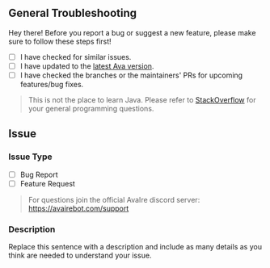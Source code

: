 [version]: https://github.com/sable/sable/blob/master/build.gradle#L10
[guild]: https://avairebot.com/support
[stack overflow]: https://stackoverflow.com/questions/tagged/java

## General Troubleshooting

Hey there! Before you report a bug or suggest a new feature,
  please make sure to follow these steps first!
  
- [ ] I have checked for similar issues.
- [ ] I have updated to the [latest Ava version][version].
- [ ] I have checked the branches or the maintainers' PRs for upcoming features/bug fixes.

> This is not the place to learn Java. Please refer to [StackOverflow][stack overflow]
  for your general programming questions.

## Issue

### Issue Type

- [ ] Bug Report
- [ ] Feature Request

> For questions join the official AvaIre discord server: https://avairebot.com/support

### Description

Replace this sentence with a description and include as many details as you think are needed to understand your issue.

